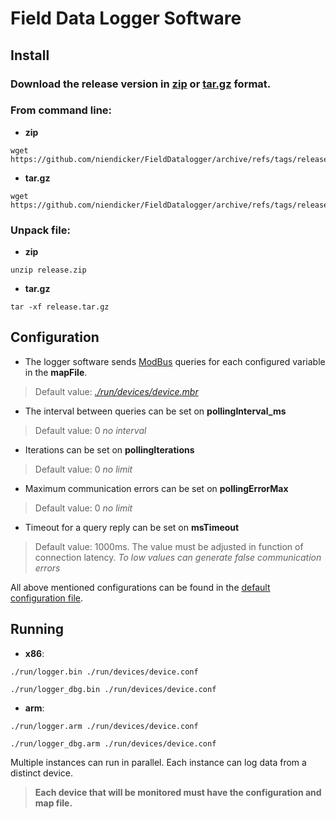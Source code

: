 # Field Data Logger Software
## Install
### Download the release version in [zip](https://github.com/niendicker/FieldDatalogger/archive/refs/tags/release.zip) or [tar.gz](https://github.com/niendicker/FieldDatalogger/archive/refs/tags/release.tar.gz) format. 

### From command line:
* **zip**
```
wget https://github.com/niendicker/FieldDatalogger/archive/refs/tags/release.zip
```
* **tar.gz**
```
wget https://github.com/niendicker/FieldDatalogger/archive/refs/tags/release.tar.gz
```
### Unpack file:
* **zip**
```
unzip release.zip
```
* **tar.gz**
```
tar -xf release.tar.gz
```

## Configuration

* The logger software sends [ModBus](https://modbus.org/) queries for each configured variable in the **mapFile**.
> Default value: *[./run/devices/device.mbr](./run/devices/device.mbr)*

* The interval between queries can be set on **pollingInterval_ms**
> Default value: 0 *no interval* 

* Iterations can be set on **pollingIterations**
> Default value: 0 *no limit*

* Maximum communication errors can be set on **pollingErrorMax**
> Default value: 0 *no limit*

* Timeout for a query reply can be set on **msTimeout**
> Default value: 1000ms. The value must be adjusted in function of connection latency. *To low values can generate false communication errors*

All above mentioned configurations can be found in the [default configuration file](./run/devices/device.conf).

## Running
* **x86**:
```
./run/logger.bin ./run/devices/device.conf
``` 
```
./run/logger_dbg.bin ./run/devices/device.conf
``` 

* **arm**:
```
./run/logger.arm ./run/devices/device.conf
``` 
```
./run/logger_dbg.arm ./run/devices/device.conf
``` 


Multiple instances can run in parallel. Each instance can log data from a distinct device. 
> **Each device that will be monitored must have the configuration and map file.**
